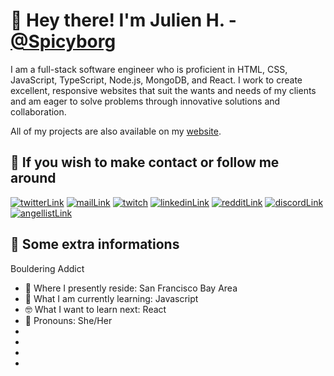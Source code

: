 

<h1>👋 Hey there! I'm Julien H. - <a href="https://twitter.com/spicyborg">@Spicyborg</a></h1>

<p>I am a full-stack software engineer who is proficient in HTML, CSS, JavaScript, TypeScript, Node.js, MongoDB, and React. I work to create excellent, responsive websites that suit the wants and needs of my clients and am eager to solve problems through innovative solutions and collaboration.</p>

All of my projects are also available on my <a href="">website</a>.
<br>


<h2 align="left">💬 If you wish to make contact or follow me around</h2>

<p>
<a href="https://twitter.com/spicyborg" target="blank"><img src="https://img.shields.io/badge/Twitter-1DA1F2?style=for-the-badge&logo=twitter&logoColor=white" alt="twitterLink"/></a>
<a href="mailto:spicyborg@protonmail.com"><img src="https://img.shields.io/badge/ProtonMail-8B89CC?style=for-the-badge&logo=protonmail&logoColor=white" alt="mailLink"></a>
<a href="" target="blank"><img src="https://img.shields.io/badge/Twitch-%239146FF.svg?style=for-the-badge&logo=Twitch&logoColor=white" alt="twitch"/></a>
<a href="" target="blank"><img src="https://img.shields.io/badge/LinkedIn-0077B5?style=for-the-badge&logo=linkedin&logoColor=white" alt="linkedinLink"/></a>
<a href="" target="blank"><img src="https://img.shields.io/badge/Reddit-%23FF4500.svg?style=for-the-badge&logo=Reddit&logoColor=white" alt="redditLink"/></a>
<a href="" target="blank"><img src="https://img.shields.io/badge/Discord-%237289DA.svg?style=for-the-badge&logo=discord&logoColor=white" alt="discordLink"/></a>
<a href="https://twitter.com/spicyborg" target="blank"><img src="https://img.shields.io/badge/AngelList-%23D4D4D4.svg?style=for-the-badge&logo=AngelList&logoColor=black" alt="angellistLink"/></a>
</p>

<h2 align="left">🎨 Some extra informations</h2>

<p>Bouldering Addict
<ul>
  
  <li>🌉 Where I presently reside: San Francisco Bay Area</li>
  <li>🌱 What I am currently learning: Javascript</li>
  <li>🤓 What I want to learn next: React</li>
  <li>👩 Pronouns: She/Her</li>
  <li></li>
  <li></li>
  <li></li>
  <li></li>
</ul>
</p>
